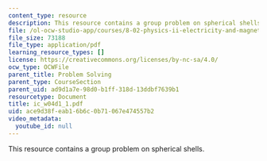 ```yaml
---
content_type: resource
description: This resource contains a group problem on spherical shells.
file: /ol-ocw-studio-app/courses/8-02-physics-ii-electricity-and-magnetism-spring-2007/ace9d38feab16b6c0b71067e474557b2_ic_w04d1_1.pdf
file_size: 73188
file_type: application/pdf
learning_resource_types: []
license: https://creativecommons.org/licenses/by-nc-sa/4.0/
ocw_type: OCWFile
parent_title: Problem Solving
parent_type: CourseSection
parent_uid: ad9d1a7e-98d0-b1ff-318d-13ddbf7639b1
resourcetype: Document
title: ic_w04d1_1.pdf
uid: ace9d38f-eab1-6b6c-0b71-067e474557b2
video_metadata:
  youtube_id: null
---
```

This resource contains a group problem on spherical shells.